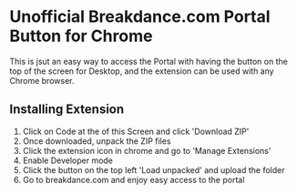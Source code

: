 # Unofficial Breakdance.com Portal Button for Chrome

This is jsut an easy way to access the Portal with having the button on the top of the screen for Desktop, and the extension can be used with any Chrome browser. 

## Installing Extension

1. Click on Code at the of this Screen and click 'Download ZIP'
2. Once downloaded, unpack the ZIP files
3. Click the extension icon in chrome and go to 'Manage Extensions'
4. Enable Developer mode
5. Click the button on the top left 'Load unpacked' and upload the folder
6. Go to breakdance.com and enjoy easy access to the portal


